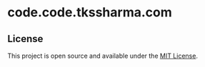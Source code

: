 # code.code.tkssharma.com

## License

This project is open source and available under the [MIT License](LICENSE).
